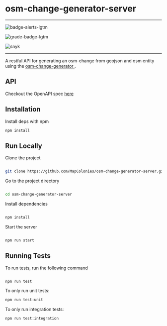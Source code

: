 # osm-change-generator-server

----------------------------------

![badge-alerts-lgtm](https://img.shields.io/lgtm/alerts/github/MapColonies/osm-change-generator-server?style=for-the-badge)

![grade-badge-lgtm](https://img.shields.io/lgtm/grade/javascript/github/MapColonies/osm-change-generator-server?style=for-the-badge)

![snyk](https://img.shields.io/snyk/vulnerabilities/github/MapColonies/osm-change-generator-server?style=for-the-badge)

----------------------------------
A restful API for generating an osm-change from geojson and osm entity using the [osm-change-generator
](https://github.com/MapColonies/osm-change-generator).

## API 
Checkout the OpenAPI spec [here](/openapi3.yaml)

## Installation

Install deps with npm

```bash
npm install
```

## Run Locally

Clone the project

```bash

git clone https://github.com/MapColonies/osm-change-generator-server.git

```

Go to the project directory

```bash

cd osm-change-generator-server

```

Install dependencies

```bash

npm install

```

Start the server

```bash

npm run start

```

## Running Tests

To run tests, run the following command

```bash

npm run test

```

To only run unit tests:
```bash
npm run test:unit
```

To only run integration tests:
```bash
npm run test:integration
```
